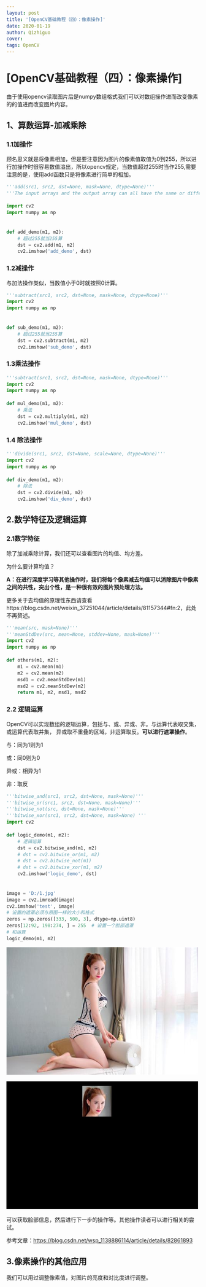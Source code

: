 ```yaml
---
layout: post
title: '[OpenCV基础教程（四）：像素操作]'
date: 2020-01-19
author: Qizhiguo
cover: 
tags: OpenCV
---
```


# [OpenCV基础教程（四）：像素操作]

由于使用opencv读取图片后是numpy数组格式我们可以对数组操作进而改变像素的的值进而改变图片内容。

## 1、算数运算-加减乘除

### 1.1加操作

​		顾名思义就是将像素相加，但是要注意因为图片的像素值取值为0到255，所以进行加操作时很容易数值溢出，所以opencv规定，当数值超过255时当作255,需要注意的是，使用add函数只是将像素进行简单的相加。

```python
'''add(src1, src2, dst=None, mask=None, dtype=None)'''
'''The input arrays and the output array can all have the same or different depths. For example, you can add a 16-bit unsigned array to a 8-bit signed array and store the sum as a 32-bit floating-point array. Depth of the output array is determined by the dtype parameter.'''

import cv2
import numpy as np


def add_demo(m1, m2):
    # 超过255就当255算
    dst = cv2.add(m1, m2)
    cv2.imshow('add_demo', dst)

```

### 1.2减操作

与加法操作类似，当数值小于0时就按照0计算。

```python
'''subtract(src1, src2, dst=None, mask=None, dtype=None)'''
import cv2
import numpy as np


def sub_demo(m1, m2):
    # 超过255就当255算
    dst = cv2.subtract(m1, m2)
    cv2.imshow('sub_demo', dst)

```

### 1.3乘法操作

```python
'''subtract(src1, src2, dst=None, mask=None, dtype=None)'''
import cv2
import numpy as np

def mul_demo(m1, m2):
    # 乘法
    dst = cv2.multiply(m1, m2)
    cv2.imshow('mul_demo', dst)
```

### 1.4 除法操作

```python
'''divide(src1, src2, dst=None, scale=None, dtype=None)'''
import cv2
import numpy as np

def div_demo(m1, m2):
    # 除法
    dst = cv2.divide(m1, m2)
    cv2.imshow('div_demo', dst)
```

## 2.数学特征及逻辑运算

### 2.1数学特征

除了加减乘除计算，我们还可以查看图片的均值、均方差。

为什么要计算均值？

**A：在进行深度学习等其他操作时，我们将每个像素减去均值可以消除图片中像素之间的共性，突出个性，是一种很有效的图片预处理方法。**

更多关于去均值的原理性东西请查看https://blog.csdn.net/weixin_37251044/article/details/81157344#fn:2，此处不再赘述。

```python
'''mean(src, mask=None)'''
'''meanStdDev(src, mean=None, stddev=None, mask=None)'''
import cv2
import numpy as np

def others(m1, m2):
    m1 = cv2.mean(m1)
    m2 = cv2.mean(m2)
    msd1 = cv2.meanStdDev(m1)
    msd2 = cv2.meanStdDev(m2)
    return m1, m2, msd1, msd2
```

### 2.2 逻辑运算

OpenCV可以实现数组的逻辑运算，包括与、或、异或、非。与运算代表取交集，或运算代表取并集， 异或取不重叠的区域，非运算取反。**可以进行遮罩操作**。

与：同为1则为1

或：同0则为0

异或：相异为1

非：取反

```python
'''bitwise_and(src1, src2, dst=None, mask=None)'''
'''bitwise_or(src1, src2, dst=None, mask=None)'''
'''bitwise_not(src, dst=None, mask=None)'''
'''bitwise_xor(src1, src2, dst=None, mask=None) '''
import cv2

def logic_demo(m1, m2):
    # 逻辑运算
    dst = cv2.bitwise_and(m1, m2)
    # dst = cv2.bitwise_or(m1, m2)
    # dst = cv2.bitwise_not(m1)
    # dst = cv2.bitwise_xor(m1, m2)
    cv2.imshow('logic_demo', dst)
    
    
image = 'D:/1.jpg'
image = cv2.imread(image)
cv2.imshow('test', image)
# 设置的遮罩必须与原图一样的大小和格式
zeros = np.zeros([333, 500, 3], dtype=np.uint8)
zeros[12:92, 198:274, ] = 255  # 设置一个脸部遮罩
# 和运算
logic_demo(m1, m2)
```

![原图](https://raw.githubusercontent.com/Qzgfather/Qzgfather.github.io/master/assets/img/1.jpg)

![and](https://raw.githubusercontent.com/Qzgfather/Qzgfather.github.io/master/assets/img/pic_and.jpg)

可以获取脸部信息，然后进行下一步的操作等。其他操作读者可以进行相关的尝试。

参考文章：https://blog.csdn.net/wsp_1138886114/article/details/82861893

## 3.像素操作的其他应用

我们可以用过调整像素值，对图片的亮度和对比度进行调整。